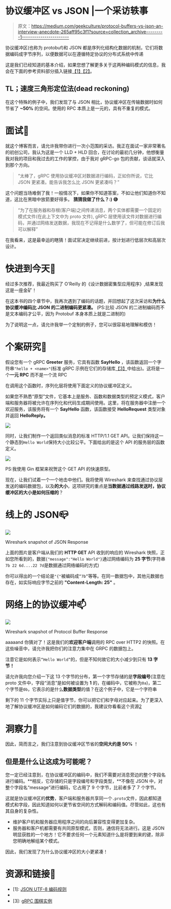 # 协议缓冲区 vs JSON |一个采访轶事

> 原文：<https://medium.com/geekculture/protocol-buffers-vs-json-an-interview-anecdote-265aff95c3f1?source=collection_archive---------1----------------------->

协议缓冲区(也称为 protobuf)和 JSON 都是序列化结构化数据的机制，它们将数据编码成字节序列，以便数据可以在遵循特定协议的分布式系统中传递

这是我们已经知道的基本介绍，如果您想了解更多关于这两种编码模式的信息，我会在下面的参考资料部分插入链接[【1】](https://tools.ietf.org/id/draft-ietf-json-rfc4627bis-09.html)[【2】](https://developers.google.com/protocol-buffers/docs/encoding)。

## TL；速度三角形定位法(dead reckoning)

在这个特殊的例子中，我们发现了与 JSON 相比，协议缓冲区在传输数据时如何节省了 **~50%** 的空间。使用的 RPC 本质上是一元的，具有不重复的模式。

# 面试👋

就这个博客而言，请允许我带你进行一次小范围的采访。我正在面试一家非常著名的初创公司，我认为这是一个 LLD + HLD 回合，在讨论的最初几分钟，他想衡量我对我的项目和我过去的工作的掌控，由于我对 gRPC-go 包的贡献，谈话就深入到那个方向。

> “太棒了，gRPC 使用协议缓冲区对数据进行编码，正如你所说，它比 JSON 更紧凑。能告诉我怎么比 JSON 更紧凑吗？”

这个问题当场难倒了我！一般情况下，如果你不知道答案，不如让他们知道你不知道，这比在黑暗中放箭要好得多。
**猜猜我做了什么？:) 😅**

> “为了在服务器和存根(客户端)之间传递消息，两个实体都需要一个固定的模式文件(在此上下文中为 proto 文件), gRPC 层使用该文件对数据进行编码，并通过网络发送数据，我现在不记得是什么数学了，但可能在修订后我可以解释”

在我看来，这是最幸运的瞎猜！面试官决定继续前进，按计划进行低层次和高层次设计。

# 快进到今天🏃

经过多次推荐，我最近购买了 O'Reilly 的《设计数据密集型应用程序》,结果发现这是一座金矿！

在这本书的四个章节中，我再次遇到了编码的话题，并回想起了这次采访和**为什么协议缓冲编码比 JSON 的二进制编码更紧凑。** (PS:比较 JSON 的二进制编码而不是文本编码才公平，因为 Protobuf 本身本质上就是二进制的)

为了说明这一点，请允许我举一个定制的例子，您可以很容易地理解和模仿！

# 个案研究📑

假设您有一个 gRPC **Greeter** 服务，它具有函数 **SayHello** ，该函数返回一个字符串`"hello + <name>"`(标准 gRPC 示例在它们的存储库[【3】](https://github.com/grpc/grpc-go/tree/master/examples)中给出)。这将是一个**一元 RPC** 而不是一个流 RPC

在调用这个函数时，序列化层将使用下面定义的协议缓冲区定义。

如果您不熟悉“原型”文件，它基本上是服务、函数和数据类型的预定义模式，客户端和服务器将被允许在序列化和代码生成期间使用。这里，将在服务器中注册一个欢迎服务，该服务将有一个 **SayHello** 函数，该函数接受 **HelloRequest** 类型对象并返回 **HelloReply。**

![](img/9f145257adaf985ddf8b53b3b03c6854.png)

同时，让我们制作一个返回类似消息的标准 HTTP/1.1 GET API。让我们保持这一个静态到`Hello World`保持大小比较公平。下面给出的是这个 API 的服务层的函数定义。

![](img/bb347e8eb9068697748dc92e7bef25c2.png)

PS:我使用 Gin 框架来祝贺这个 GET API 的快速原型。

现在，让我们试着一个一个地击中他们。我将使用 Wireshark 来查找通过协议层发送的编码数据包，以及**的大小**，这项研究的重点是**当数据通过线路发送时，协议缓冲区的大小是如何压缩的**？

# 线上的 JSON📪

![](img/b322ac1301f52ca2083545f2ca6b8f67.png)

Wireshark snapshot of JSON Response

上面的图片是客户端从我们的 **HTTP GET** API 收到的响应的 Wireshark 快照，正如您所看到的，数据`{"message":"Hello World"}`通过网络编码为 **25 字节**(字符串`7b 22 6d....22 7d`是数据通过网络编码的方式)

你可以得出的一个结论是`"{"`被编码成`“7b”`等等。在同一数据包中，其他元数据也存在，如实际响应字节之前的 **"Content-Length: 25"** 。

# 网络上的协议缓冲📫

![](img/0f93ff23c8473f93b57565c18c55d078.png)

Wireshark snapshot of Protocol Buffer Response

aaaaand 你猜对了！这是我们的**欢迎客户端**调用的 RPC over HTTP2 的快照。在这些噪音中，请允许我把你们的注意力集中在 GRPC 的数据包上。

注意它是如何表示`“Hello World”`的，但是不知何故它的大小减少到只有 **13 字节！**

请允许我向您介绍一下这 13 个字节的分布，第一个字节存储的是**字段编号**(注意在 proto 文件中，字段“消息”是如何被设置为 **1** 的，在编码中，它被称为`0a`)，第二个字节是`0b`，它表示的是什么**数据类型**的值？在这个例子中，它是一个字符串

剩下的 11 个字节实际上只是值字节，你可以把它们和字母对应起来。为了更深入地了解协议缓冲区是如何编码它们的数据的，我建议你看看这个资源[2]

# 洞察力🍵

因此，简而言之，我们注意到协议缓冲区节省的**空间大约是 50%** ！

## 但是是什么让这成为可能呢？

您一定已经注意到，在协议缓冲区的编码中，我们不需要对消息旁边的整个字段名进行编码。**相反，它存储的只是字段编号和字段类型，**不像在 JSON 中，对整个字段名“message”进行编码，它占用了 9 个字节，比前者多了 7 个字节。

这就是协议缓冲区的**优势**，客户端和服务器共享同一个`.proto`文件，因此都知道模式和字段，因此知道如何以更节省空间的方式解码和编码值。尽管如此，这也有其自身的复杂性。

*   维护客户机和服务器应用程序之间的向后兼容性变得更加复杂。
*   服务器和客户机都需要有共同原型模式，否则，通信将无法进行。这是 JSON 明显获胜的一个地方！它不要求任何一个元素知道什么是将要到来的键，除非您明确地解组某个模式。

因此，我们发现了为什么协议缓冲区的大小更紧凑！

# 资源和链接🔧

*   [1]: [JSON UTF-8 编码规则](https://tools.ietf.org/id/draft-ietf-json-rfc4627bis-09.html)
*   [2]: [协议缓冲编码规则](https://developers.google.com/protocol-buffers/docs/encoding)
*   [3]: [gRPC 围棋实例](https://github.com/grpc/grpc-go/tree/master/examples)
